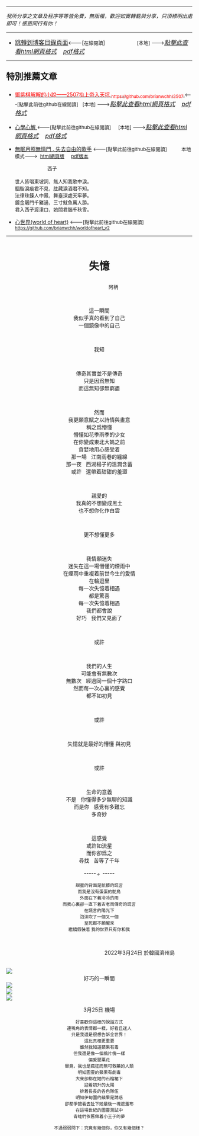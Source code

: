 ***
*我所分享之文章及程序等等皆免費，無版權，歡迎如實轉載與分享，只須標明出處即可！感恩同行有你！* 
****
- [<font size=3>跳轉到博客目錄頁面</font>](../../tableOfContent.md)<---[<font size=2>在線閱讀</font>]&nbsp;&nbsp; &nbsp; &nbsp; &nbsp; &nbsp; &nbsp; &nbsp; &nbsp; &nbsp;&nbsp; &nbsp;  <font size=2> [本地] ---></font><font size=3>[*_點擊此查看html網頁格式_*](../../tableOfContent.html)&nbsp; &nbsp; [*_pdf格式_*](../../tableOfContent.md.pdf)</font>
****

### <p style="font-size: 23px; font-weight:900;">特別推薦文章</p>

- [<font color=red> 鄧紫棋解解的小說——2507抬上帝入天坑 <sub>https://github.com/brianwchh/2507 </sub></font>](https://github.com/brianwchh/worldofheart_v2/blob/main/md_and_html/%E9%84%A7%E7%B4%AB%E6%A3%8B%E8%A7%A3%E8%A7%A3%E7%9A%84%E5%B0%8F%E8%AA%AA%E2%80%94%E2%80%942507%E6%8A%AC%E4%B8%8A%E5%B8%9D%E5%85%A5%E5%A4%A9%E5%9D%91.md)<font size=2><---[點擊此前往github在線閱讀]</font>&nbsp;&nbsp; <font size=2> [本地] ---></font><font size=3>[*_點擊此查看html網頁格式_*](../../md_and_html/鄧紫棋解解的小說——2507抬上帝入天坑.html)&nbsp; &nbsp; [*_pdf格式_*](../../md_and_html/鄧紫棋解解的小說——2507抬上帝入天坑.md.pdf)</font> 

- [<font  > 心學心解 </font>](https://github.com/brianwchh/worldofheart_v2/blob/main/md_and_html/%E5%BF%83%E5%AD%B8%E6%96%B0%E8%A7%A3.md)<font size=2><---[點擊此前往github在線閱讀]</font>&nbsp;&nbsp; &nbsp;   <font size=2> [本地] ---></font><font size=3>[*_點擊此查看html網頁格式_*](../../md_and_html/心學新解.html)&nbsp; &nbsp; [*_pdf格式_*](../../md_and_html/心學新解.md.pdf)</font> 

- [<font  >無眠月照無情門 . 失去自由的歌手</font>](https://github.com/brianwchh/worldofheart_v2/blob/main/md_and_html/%E7%84%A1%E7%9C%A0%E6%9C%88%E7%85%A7%E7%84%A1%E6%83%85%E9%96%80.md)<font size=2> <---[點擊此前往github在線閱讀]</font> &nbsp;&nbsp;&nbsp;&nbsp;&nbsp;&nbsp;&nbsp;&nbsp; <font size=2>本地模式---> &nbsp;[html網頁版](../../md_and_html/無眠月照無情門.html) &nbsp;&nbsp;&nbsp; [pdf版本](../../md_and_html/無眠月照無情門.md.pdf) </font>

    <p><font size=2>&nbsp; &nbsp; &nbsp; &nbsp; &nbsp; &nbsp; &nbsp; &nbsp; &nbsp; &nbsp; &nbsp; &nbsp; 西子</br></br>世人皆唱東坡詞，無人知我歌中淚。</br>胭脂淚痕君不見，肚藏淚酒君不知。</br>法律珠鍊人中鳳，舞臺深處天牢夢。</br>鍍金屠門千豬過，三寸魷魚萬人舔。</br>君入西子渡津口，她閱君腦千秋雪。</font></p>
    
- [<font  >心世界(world of heart)</font>](https://github.com/brianwchh/worldofheart_v2)<font size=2> <---[點擊此前往github在線閱讀]</font> <sub> https://github.com/brianwchh/worldofheart_v2 </sub>

   

****



</br>

****<p align="center" style="font-size: 28px;">失憶</p>****

<p align="center" style="font-size: small;">&nbsp;&nbsp;&nbsp;&nbsp;&nbsp;&nbsp;&nbsp;&nbsp;&nbsp;&nbsp;&nbsp;&nbsp;&nbsp;&nbsp;&nbsp;&nbsp;&nbsp;&nbsp;&nbsp;&nbsp; 阿柄</p>


</br>


<div align="center"> <!-- div_1-->

<div align="center"> 

這一瞬間   
我似乎真的看到了自己  
一個鏡像中的自己 

</br>

我知  

</br>

傳奇其實並不是傳奇   
只是因爲無知   
而這無知卻無窮盡  

</br>

然而    
我更願意賦之以詩情與畫意      
稱之爲懵懂     
懵懂如花季雨季的少女     
在你變成東北大媽之前     
貪婪地用心感受着        
那一場 &nbsp; 江南雨巷的纏綿     
那一夜  &nbsp;  西湖楊子的溫潤含蓄   
或許  &nbsp;  還帶着甜甜的羞澀      

</br>

親愛的   
我真的不想變成黑土   
也不想你化作白雲  

</br>

更不想懂更多   

</br>

我情願迷失   
迷失在這一場懵懂的煙雨中   
在煙雨中重複着前世今生的愛情   
在輪迴里    
每一次失憶着相遇   
都是驚喜   
每一次失憶着相遇   
我們都會說  
好巧  &nbsp;   我們又見面了   

</br>

或許 

</br>

我們的人生   
可能會有無數次   
無數次  &nbsp;  經過同一個十字路口   
然而每一次心裏的感覺     
都不如初見   

</br>

或許  

</br>


失憶就是最好的懵懂
與初見      

</br>

或許

</br>

生命的意義   
不是  &nbsp;  你懂得多少無聊的知識  
而是你  &nbsp;  感覺有多難忘     
多奇妙  

</br>

這感覺   
或許如流星   
而你卻爲之  
尋找  &nbsp;  苦等了千年  

***_-----&nbsp;。-----_***

<sub>甜蜜的背面是骯髒的謊言</br>而我是沒有蛋蛋的鴕鳥</br>外面在下着冷冷的雨</br>而我心裏卻一直下着古老而傳奇的謊言</br>在謊言的陽光下</br>泡沫吹了一個又一個</br>至死都不願醒來</br>繼續假裝着  我的世界只有你和我 </sub>

</div>

</br>


  <p align="right"> 2022年3月24日  於韓國濟州島 &nbsp;&nbsp;&nbsp;&nbsp;&nbsp;&nbsp;&nbsp;&nbsp;&nbsp;&nbsp;&nbsp; </p>  
  
</div> <!-- end of div_1-->

  
</br>



<!-- image area, flex to make it center,it may not work for github, for html and pdf rendering only -->
<div align="center" style="page-break-inside: avoid; margin-top:1px; margin-bottom:1px;"> <!-- pictureWrapper_div add this only to make the bendan github understand -->
  <div class="ImageWrapperFlex" >
   <div class="FlexSide"  ></div>
   <image class="FlexImage"   src='./images/失憶.png'/>
   <div class="FlexSide" ></div>
  </div>
  <p align="center" style="margin:0px;">  好巧的一瞬間 </p> 
</div> <!-- end pictureWrapper_div -->

<!-- image area, flex to make it center,it may not work for github, for html and pdf rendering only -->
<div align="center" style="page-break-inside: avoid; margin-top:1px; margin-bottom:1px;"> <!-- pictureWrapper_div add this only to make the bendan github understand -->
  <div class="ImageWrapperFlex" >
   <div class="FlexSide"  ></div>
   <image class="FlexImage"   src='./images/失憶2.jpg'/>
   <div class="FlexSide" ></div>
  </div>

  <div class="ImageWrapperFlex" >
   <div class="FlexSide"  ></div>
   <image class="FlexImage"   src='./images/失憶3.jpg'/>
   <div class="FlexSide" ></div>
  </div>

  <div class="ImageWrapperFlex" >
   <div class="FlexSide"  ></div>
   <image class="FlexImage"   src='./images/失憶4.jpg'/>
   <div class="FlexSide" ></div>
  </div>

  <span> 3月25日 機場 </span>

  <sub><span>好喜歡你這樣的說話方式</br>連嘴角的表情都一樣，好看且迷人</br>只是我還是很想告訴全世界！</br>這比真相更重要</br>雖然我知道蘋果有毒</br>但我還是像一個鴉片傀一樣</br>偏愛罌粟花</br>畢竟，我也是瘋狂而無可救藥的人類</br>明知圖靈的蘋果有劇毒</br>大衆卻都在她的石榴裙下</br>迎着初升的太陽</br>排着長長的各色隊伍</br>明知伊甸園的蘋果是誘惑</br>卻都爭搶着去扯下她最後一塊遮羞布</br>在這場世紀的圖靈測試中</br>青蛙們依舊做着小王子的夢</br></br>不過弱弱問下：究竟有幾個你，你又有幾個樣？</span></sub> 

</div> <!-- end pictureWrapper_div -->

</br>
</br>


<style>

.ImageWrapperFlex {
    display: flex; 
    flex-direction: row; 
    margin-top: 1px; 
    margin-bottom: 1px;

    width: 100% ;
}

.FlexSide {
    flex-basis: 0px ;
    flex:1;

}



/* large device screen 設置熒幕顯示圖片大小（電腦等大型屏幕）*/
@media only screen and (min-width: 600px) {

    .FlexImage {
        flex-basis: 600px ;
        flex:0;    
        height:auto; 
        max-width: 600px;
        min-width: 600px;
     
    }

}

 /* small device screen 設置熒幕顯示圖片大小（平板手機等屏幕）*/
@media only screen and (max-width: 600px) {
    
    .FlexImage {
        flex-basis: 600px ;
        flex:1;
        height:auto; 
     
    }

}

/* style for print !important 設置打印圖片大小*/
@media print {

    .FlexImage {
        flex-basis: 500px ;
        flex:0;    
        height:auto; 
        max-width: 500px;
        min-width: 500px;
     
    }
}


</style>


